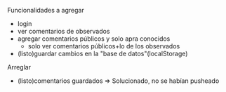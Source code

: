Funcionalidades a agregar

* login
* ver comentarios de observados
* agregar comentarios públicos y solo apra conocidos
  * solo ver comentarios públicos+lo de los observados
* (listo)guardar cambios en la "base de datos"(localStorage) 

Arreglar

* (listo)comentarios guardados => Solucionado, no se habían pusheado